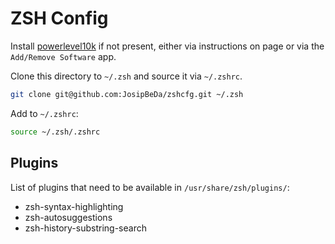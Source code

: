 # ZSH Config

Install [powerlevel10k](https://github.com/romkatv/powerlevel10k?tab=readme-ov-file#arch-linux) if not present,
either via instructions on page or via the `Add/Remove Software` app.

Clone this directory to `~/.zsh` and source it via `~/.zshrc`.

```bash
git clone git@github.com:JosipBeDa/zshcfg.git ~/.zsh
```

Add to `~/.zshrc`:

```bash
source ~/.zsh/.zshrc
```

## Plugins

List of plugins that need to be available in `/usr/share/zsh/plugins/`:

- zsh-syntax-highlighting
- zsh-autosuggestions
- zsh-history-substring-search
